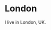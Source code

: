 # London

I live in London, UK.

<script>
map.getView().animate({
  center: ol.proj.fromLonLat([-0.2416802, 51.5287718]),
  zoom: 10,
  duration: 1000
});
</script>
